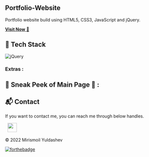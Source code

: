 ## Portfolio-Website

Portfolio website build using HTML5, CSS3, JavaScript and jQuery.

<a href="https://tilla519.netlify.app/" target="_blank">**Visit Now** 🚀</a>

## 📌 Tech Stack
<img alt="jQuery" src="https://img.shields.io/badge/jquery-%230769AD.svg?style=for-the-badge&logo=jquery&logoColor=white"/>

### Extras :
## 📌 Sneak Peek of Main Page 🙈 :
<h2>📬 Contact</h2>

If you want to contact me, you can reach me through below handles.

&nbsp;&nbsp;<a href="https://www.linkedin.com/in/azizbek-mukhtorov-104b53217/"><img src="https://www.felberpr.com/wp-content/uploads/linkedin-logo.png" width="30"></img></a>

© 2022 Mirismoil Yuldashev 

[![forthebadge](https://forthebadge.com/images/badges/built-with-love.svg)](https://forthebadge.com)
